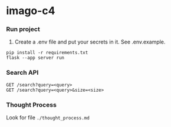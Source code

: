 # imago-c4

### Run project
1. Create a .env file and put your secrets in it. See .env.example.

```commandline
pip install -r requirements.txt
flask --app server run
```

### Search API
```
GET /search?query=<query>
GET /search?query=<query>&size=<size>
```

### Thought Process
Look for file `./thought_process.md`
